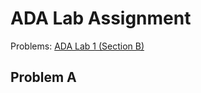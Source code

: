 # ADA Lab Assignment

Problems: [ADA Lab 1 (Section B)](https://codeforces.com/group/blqWmr6jos/contest/425521)  


Problem A
---
